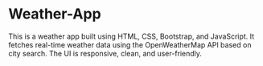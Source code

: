 # Weather-App
This is a weather app built using HTML, CSS, Bootstrap, and JavaScript. It fetches real-time weather data using the OpenWeatherMap API based on city search. The UI is responsive, clean, and user-friendly.
